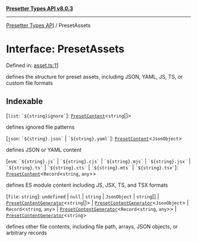 [**Presetter Types API v8.0.3**](../README.md)

---

[Presetter Types API](../README.md) / PresetAssets

# Interface: PresetAssets

Defined in: [asset.ts:11](https://github.com/alvis/presetter/blob/master/packages/types/src/asset.ts#L11)

defines the structure for preset assets, including JSON, YAML, JS, TS, or custom file formats

## Indexable

\[`list`: `` `${string}ignore` ``\]: [`PresetContent`](../type-aliases/PresetContent.md)\<`string`[]\>

defines ignored file patterns

\[`json`: `` `${string}.json` `` \| `` `${string}.yaml` ``\]: [`PresetContent`](../type-aliases/PresetContent.md)\<`JsonObject`\>

defines JSON or YAML content

\[`esm`: `` `${string}.js` `` \| `` `${string}.cjs` `` \| `` `${string}.mjs` `` \| `` `${string}.jsx` `` \| `` `${string}.ts` `` \| `` `${string}.cts` `` \| `` `${string}.mts` `` \| `` `${string}.tsx` ``\]: [`PresetContent`](../type-aliases/PresetContent.md)\<`Record`\<`string`, `any`\>\>

defines ES module content including JS, JSX, TS, and TSX formats

\[`file`: `string`\]: `undefined` \| `null` \| `string` \| `JsonObject` \| `string`[] \| [`PresetContentGenerator`](../type-aliases/PresetContentGenerator.md)\<`string`[]\> \| [`PresetContentGenerator`](../type-aliases/PresetContentGenerator.md)\<`JsonObject`\> \| `Record`\<`string`, `any`\> \| [`PresetContentGenerator`](../type-aliases/PresetContentGenerator.md)\<`Record`\<`string`, `any`\>\> \| [`PresetContentGenerator`](../type-aliases/PresetContentGenerator.md)\<`string`\>

defines other file contents, including file path, arrays, JSON objects, or arbitrary records
